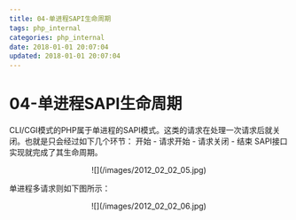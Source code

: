 ```yaml
---
title: 04-单进程SAPI生命周期
tags: php_internal
categories: php_internal
date: 2018-01-01 20:07:04
updated: 2018-01-01 20:07:04
---
```


# 04-单进程SAPI生命周期
CLI/CGI模式的PHP属于单进程的SAPI模式。这类的请求在处理一次请求后就关闭。也就是只会经过如下几个环节： 开始 - 请求开始 - 请求关闭 - 结束 SAPI接口实现就完成了其生命周期。

<center>
![](/images/2012_02_02_05.jpg)
</center>

单进程多请求则如下图所示：

<center>
![](/images/2012_02_02_06.jpg)
</center>
